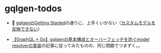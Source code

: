 # gqlgen-todos

- 🤔 [gqlgenのGetting Started](https://gqlgen.com/getting-started/)の通りに、上手くいかない（[カスタムモデルを反映できない](https://github.com/MatsuoTakuro/gqlgen-todos/commit/7a47ab2f42d97a9b65440901a934ab032ec21c3d)）

- [【GraphQL × Go】gqlgenの基本構成とオーバーフェッチを防ぐmodel resolverの実装](https://tech.layerx.co.jp/entry/2021/10/22/171242)の記事に従ってみたものの、同じ問題でつまずく。。

